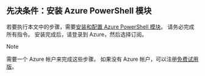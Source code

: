 ## <a name="prerequisite-install-the-azure-powershell-module"></a>先决条件：安装 Azure PowerShell 模块

若要执行本文中的步骤，需要[安装和配置 Azure PowerShell 模块](/powershell/azureps-cmdlets-docs)。 请务必完成所有指令。 安装完成后，请登录到 Azure，然后选择订阅。

> [!NOTE]
> 需要一个 Azure 帐户来完成这些步骤。 如果没有 Azure 帐户，可以注册[免费试用版](../articles/active-directory/sign-up-organization.md)。
